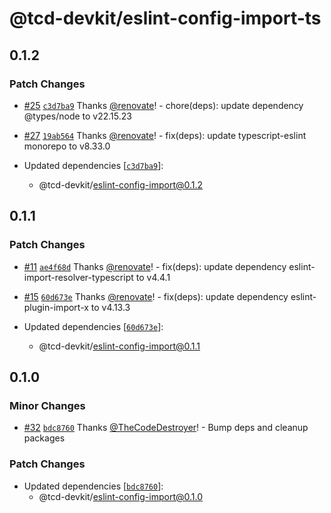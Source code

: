 # @tcd-devkit/eslint-config-import-ts

## 0.1.2

### Patch Changes

- [#25](https://github.com/TheCodeDestroyer/devkit/pull/25) [`c3d7ba9`](https://github.com/TheCodeDestroyer/devkit/commit/c3d7ba9c3097a1780167dbb84e5217dbe4b2bae3) Thanks [@renovate](https://github.com/apps/renovate)! - chore(deps): update dependency @types/node to v22.15.23

- [#27](https://github.com/TheCodeDestroyer/devkit/pull/27) [`19ab564`](https://github.com/TheCodeDestroyer/devkit/commit/19ab5649e4e57134698a737233c9a1e5ac23cd66) Thanks [@renovate](https://github.com/apps/renovate)! - fix(deps): update typescript-eslint monorepo to v8.33.0

- Updated dependencies [[`c3d7ba9`](https://github.com/TheCodeDestroyer/devkit/commit/c3d7ba9c3097a1780167dbb84e5217dbe4b2bae3)]:
  - @tcd-devkit/eslint-config-import@0.1.2

## 0.1.1

### Patch Changes

- [#11](https://github.com/TheCodeDestroyer/devkit/pull/11) [`ae4f68d`](https://github.com/TheCodeDestroyer/devkit/commit/ae4f68d974c05788f13a7a4a418c2f4041e814e9) Thanks [@renovate](https://github.com/apps/renovate)! - fix(deps): update dependency eslint-import-resolver-typescript to v4.4.1

- [#15](https://github.com/TheCodeDestroyer/devkit/pull/15) [`60d673e`](https://github.com/TheCodeDestroyer/devkit/commit/60d673e3f2ea33f67d441cbfb4b9f299f1a37529) Thanks [@renovate](https://github.com/apps/renovate)! - fix(deps): update dependency eslint-plugin-import-x to v4.13.3

- Updated dependencies [[`60d673e`](https://github.com/TheCodeDestroyer/devkit/commit/60d673e3f2ea33f67d441cbfb4b9f299f1a37529)]:
  - @tcd-devkit/eslint-config-import@0.1.1

## 0.1.0

### Minor Changes

- [#32](https://github.com/TheCodeDestroyer/devkit/pull/32) [`bdc8760`](https://github.com/TheCodeDestroyer/devkit/commit/bdc87609699071b2624c35a62437a315ee2baec6) Thanks [@TheCodeDestroyer](https://github.com/TheCodeDestroyer)! - Bump deps and cleanup packages

### Patch Changes

- Updated dependencies [[`bdc8760`](https://github.com/TheCodeDestroyer/devkit/commit/bdc87609699071b2624c35a62437a315ee2baec6)]:
  - @tcd-devkit/eslint-config-import@0.1.0
